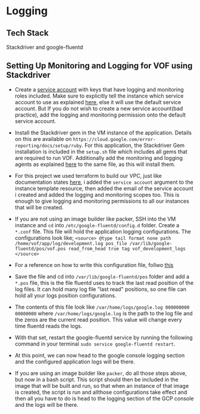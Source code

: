 # Logging

## Tech Stack
Stackdriver and google-fluentd

## Setting Up Monitoring and Logging for VOF using Stackdriver

- Create a [service account](https://cloud.google.com/compute/docs/access/create-enable-service-accounts-for-instances) with keys that have logging and monitoring roles included. Make sure to explicitly tell the instance which service account to use as explained [here](https://cloud.google.com/compute/docs/access/create-enable-service-accounts-for-instances), else it will use the default service account. But If you do not wish to create a new service account(bad practice), add the logging and monitoring permission onto the default service account.

- Install the Stackdriver gem in the VM instance of the application. Details on this are available on `https://cloud.google.com/error-reporting/docs/setup/ruby`. For this application, the Stackdriver Gem installation is included in the `setup.sh` file which includes all gems that are required to run VOF. Additionally add the monitoring and logging agents as explained [here](https://cloud.google.com/monitoring/agent/install-agent) to the same file, as this will install them.

- For this project we used terraform to build our VPC, just like documentation states [here](https://www.terraform.io/docs/providers/google/r/compute_instance.html), i added the `service account` argument to the instance template resource, then added the email of the service account i created and added the logging and monitoring scopes too. This is enough to give logging and monitoring permissions to all our instances that will be created.

- If you are not using an image builder like packer, SSH into the VM instance and `cd` into `/etc/google-fluentd/config.d` folder. Create a `*.conf` file. This file will hold the application logging configurations. The configurations look like;
               `<source>
    @type tail
                    format none
                    path /home/vof/app/log/development.log
                    pos_file /var/lib/google-fluentd/pos/vof.pos
                    read_from_head true
                    tag vof_development_logs
                </source>`

- For a reference on how to write this configuration file, follwo [this](https://docs.fluentd.org/v0.12/articles/config-file)
		
- Save the file and cd into `/var/lib/google-fluentd/pos` folder and add a `*.pos` file, this is the file fluentd uses to track the last read position of the log files. It can hold many log file "last read" positions, so one file can hold all your logs position configurations.

- The contents of this file look like `/var/home/logs/google.log 000000000 00000000` where  `/var/home/logs/google.log` is the path to the log file and the zeros are the current read position. This value will change every time fluentd reads the logs.

- With that set, restart the google-fluentd service by running the following command in your terminal `sudo service google-fluentd restart`.

- At this point, we can now head to the google console logging section and the configured application logs will be there.

- If you are using an image builder like `packer`, do all those steps above, but now in a bash script. This script should then be included in the image that will be built and run, so that when an instance of that image is created, the script is run and allthose configurations take effect and then all you have to do is head to the logging section of the GCP console and the logs will be there.



